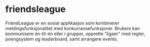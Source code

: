 # friendsleague
FriendLeague er en sosial applikasjon som kombinerer meldingsfunksjonalitet med konkurransefunksjoner. Brukere kan kommunisere én-til-én eller i grupper, opprette “ligaer” med regler, poengsystem og leaderboard, samt arrangere events.
